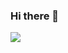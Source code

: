 ### Hi there 👋
<img src="https://github-readme-stats.vercel.app/api?username=sandeepashok&&show_icons=true&title_color=ffffff&icon_color=bb2acf&text_color=daf7dc&bg_color=151515"/>

<!--
**sandeepashok/sandeepashok** is a ✨ _special_ ✨ repository because its `README.md` (this file) appears on your GitHub profile.

Here are some ideas to get you started:

- 🔭 I’m currently working on ...
- 🌱 I’m currently learning ...
- 👯 I’m looking to collaborate on ...
- 🤔 I’m looking for help with ...
- 💬 Ask me about ...
- 📫 How to reach me: ...
- 😄 Pronouns: ...
- ⚡ Fun fact: ...
-->

